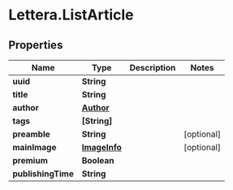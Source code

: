 # Lettera.ListArticle

## Properties
Name | Type | Description | Notes
------------ | ------------- | ------------- | -------------
**uuid** | **String** |  | 
**title** | **String** |  | 
**author** | [**Author**](Author.md) |  | 
**tags** | **[String]** |  | 
**preamble** | **String** |  | [optional] 
**mainImage** | [**ImageInfo**](ImageInfo.md) |  | [optional] 
**premium** | **Boolean** |  | 
**publishingTime** | **String** |  | 


